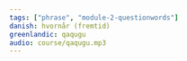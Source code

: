 ```yaml
---
tags: ["phrase", "module-2-questionwords"]
danish: hvornår (fremtid)
greenlandic: qaqugu
audio: course/qaqugu.mp3
---
```


